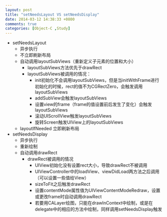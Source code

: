 ```yaml
---
layout: post
title: "setNeedsLayout VS setNeedsDisplay"
date: 2014-03-12 14:38:33 +0800
comments: true
categories: [Object-C ,Study]
---
```

- setNeedsLayout
	- 异步执行
	- 不立即刷新布局
	- 自动调用layoutSubViews（重新定义子元素的位置和大小）
		- layoutSubViews方法优先于drawRect
		- layoutSubViews被调用的情况：
			- init初始化不会调用layoutSubViews，但是当initWithFrame进行初始化的时候，rect的值不为CGRectZero，会触发调用layoutSubViews
			- addSubView会触发layoutSubViews
			- 设置view的frame（frame的值设置前后发生了变化）会触发 layoutSubViews
			- 滚动UIScrollView触发layoutSubViews
			- 旋转Screen触发UIView上的layoutSubViews
	- layoutIfNeeded 立即刷新布局
- setNeedsDisplay
	- 异步执行
	- 重新绘制
	- 自动调用drawRect
		- drawRect被调用的情况
			- UIView初始化没有设置rect大小，导致drawRect不被调用
			- UIViewController中的loadView、viewDidLoad两方法之后调用（可以设置一些值给View） 
			- sizeToFit之后触发drawRect
			- 设置contentMode属性值为UIViewContentModeRedraw，设置或更改frame时自动调用drawRect
			- 若要用CALayer绘图，只能在drawInContext中绘制，或是在delegate中的相应的方法中绘制，同样调用setNeedsDisplay触发